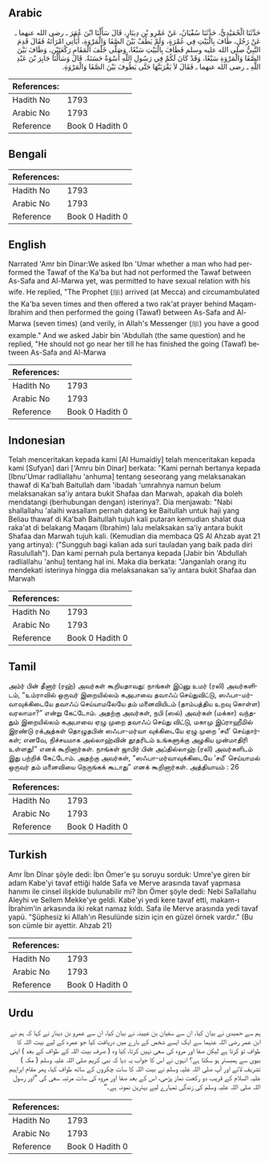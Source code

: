 ## Arabic


<div dir="rtl" lang="ar" style={{fontSize:'larger',backgroundColor:'#f8f9fa',padding:20}}>
حَدَّثَنَا الْحُمَيْدِيُّ، حَدَّثَنَا سُفْيَانُ، عَنْ عَمْرِو بْنِ دِينَارٍ، قَالَ سَأَلْنَا ابْنَ عُمَرَ ـ رضى الله عنهما ـ عَنْ رَجُلٍ، طَافَ بِالْبَيْتِ فِي عُمْرَةٍ، وَلَمْ يَطُفْ بَيْنَ الصَّفَا وَالْمَرْوَةِ، أَيَأْتِي امْرَأَتَهُ فَقَالَ قَدِمَ النَّبِيُّ صلى الله عليه وسلم فَطَافَ بِالْبَيْتِ سَبْعًا، وَصَلَّى خَلْفَ الْمَقَامِ رَكْعَتَيْنِ، وَطَافَ بَيْنَ الصَّفَا وَالْمَرْوَةِ سَبْعًا، وَقَدْ كَانَ لَكُمْ فِي رَسُولِ اللَّهِ أُسْوَةٌ حَسَنَةٌ‏.‏ قَالَ وَسَأَلْنَا جَابِرَ بْنَ عَبْدِ اللَّهِ ـ رضى الله عنهما ـ فَقَالَ لاَ يَقْرَبَنَّهَا حَتَّى يَطُوفَ بَيْنَ الصَّفَا وَالْمَرْوَةِ‏.‏
</div>
<div style={{backgroundColor:'#f8f9fa',padding:20, marginBottom: 10}}><table> <thead> <tr> <th>References:</th> <th></th> </tr> </thead> <tbody><tr><td>Hadith No</td><td>1793</td></tr><tr><td>Arabic No</td><td>1793</td></tr><tr><td>Reference</td><td>Book 0 Hadith 0</td></tr></tbody></table></div>

## Bengali


<div dir="ltr" lang="bn" style={{fontSize:'larger',backgroundColor:'#f8f9fa',padding:20}}>

</div>
<div style={{backgroundColor:'#f8f9fa',padding:20, marginBottom: 10}}><table> <thead> <tr> <th>References:</th> <th></th> </tr> </thead> <tbody><tr><td>Hadith No</td><td>1793</td></tr><tr><td>Arabic No</td><td>1793</td></tr><tr><td>Reference</td><td>Book 0 Hadith 0</td></tr></tbody></table></div>

## English


<div dir="ltr" lang="en" style={{fontSize:'larger',backgroundColor:'#f8f9fa',padding:20}}>
Narrated 'Amr bin Dinar:We asked Ibn 'Umar whether a man who had performed the Tawaf of the Ka'ba but had not performed the Tawaf between As-Safa and Al-Marwa yet, was permitted to have sexual relation with his wife. He replied, "The Prophet (ﷺ) arrived (at Mecca) and circumambulated the Ka'ba seven times and then offered a two rak'at prayer behind Maqam-lbrahim and then performed the going (Tawaf) between As-Safa and Al-Marwa (seven times) (and verily, in Allah's Messenger (ﷺ) you have a good example." And we asked Jabir bin 'Abdullah (the same question) and he replied, "He should not go near her till he has finished the going (Tawaf) between As-Safa and Al-Marwa
</div>
<div style={{backgroundColor:'#f8f9fa',padding:20, marginBottom: 10}}><table> <thead> <tr> <th>References:</th> <th></th> </tr> </thead> <tbody><tr><td>Hadith No</td><td>1793</td></tr><tr><td>Arabic No</td><td>1793</td></tr><tr><td>Reference</td><td>Book 0 Hadith 0</td></tr></tbody></table></div>

## Indonesian


<div dir="ltr" lang="id" style={{fontSize:'larger',backgroundColor:'#f8f9fa',padding:20}}>
Telah menceritakan kepada kami [Al Humaidiy] telah menceritakan kepada kami [Sufyan] dari ['Amru bin Dinar] berkata: "Kami pernah bertanya kepada [Ibnu'Umar radliallahu 'anhuma] tentang seseorang yang melaksanakan thawaf di Ka'bah Baitullah dam 'ibadah 'umrahnya namun belum melaksanakan sa'iy antara bukit Shafaa dan Marwah, apakah dia boleh mendatangi (berhubungan dengan) isterinya?. Dia menjawab: "Nabi shallallahu 'alaihi wasallam pernah datang ke Baitullah untuk haji yang Beliau thawaf di Ka'bah Baitullah tujuh kali putaran kemudian shalat dua raka'at di belakang Maqam (Ibrahim) lalu melaksakan sa'iy antara bukit Shafaa dan Marwah tujuh kali. (Kemudian dia membaca QS Al Ahzab ayat 21 yang artinya): ("Sungguh bagi kalian ada suri tauladan yang baik pada diri Rasulullah"). Dan kami pernah pula bertanya kepada [Jabir bin 'Abdullah radliallahu 'anhu] tentang hal ini. Maka dia berkata: "Janganlah orang itu mendekati isterinya hingga dia melaksanakan sa'iy antara bukit Shafaa dan Marwah
</div>
<div style={{backgroundColor:'#f8f9fa',padding:20, marginBottom: 10}}><table> <thead> <tr> <th>References:</th> <th></th> </tr> </thead> <tbody><tr><td>Hadith No</td><td>1793</td></tr><tr><td>Arabic No</td><td>1793</td></tr><tr><td>Reference</td><td>Book 0 Hadith 0</td></tr></tbody></table></div>

## Tamil


<div dir="ltr" lang="ta" style={{fontSize:'larger',backgroundColor:'#f8f9fa',padding:20}}>
அம்ர் பின் தீனார் (ரஹ்) அவர்கள் கூறியதாவது: நாங்கள் இப்னு உமர் (ரலி) அவர்களிடம், “உம்ராவில் ஒருவர் இறையில்லம் கஅபாவை தவாஃப் செய்துவிட்டு, ஸஃபா-மர்வாவுக்கிடையே தவாஃப் செய்யாமலேயே தம் மனைவியிடம் (தாம்பத்திய உறவு கொள்ள) வரலாமா?” என்று கேட்டோம். அதற்கு அவர்கள், நபி (ஸல்) அவர்கள் (மக்கா) வந்ததும் இறையில்லம் கஅபாவை ஏழு முறை தவாஃப் செய்து விட்டு, மகாமு இப்ராஹீமில் இரண்டு ரக்அத்கள் தொழுதபின் ஸஃபா-மர்வா வுக்கிடையே ஏழு முறை ‘சயீ’ செய்தார்கள்; எனவே, நிச்சயமாக அல்லாஹ்வின் தூதரிடம் உங்களுக்கு அழகிய முன்மாதிரி உள்ளது!” எனக் கூறினார்கள். நாங்கள் ஜாபிர் பின் அப்தில்லாஹ் (ரலி) அவர்களிடம் இது பற்றிக் கேட்டோம். அதற்கு அவர்கள், “ஸஃபா-மர்வாவுக்கிடையே ‘சயீ’ செய்யாமல் ஒருவர் தம் மனைவியை நெருங்கக் கூடாது” எனக் கூறினார்கள். அத்தியாயம் : 26
</div>
<div style={{backgroundColor:'#f8f9fa',padding:20, marginBottom: 10}}><table> <thead> <tr> <th>References:</th> <th></th> </tr> </thead> <tbody><tr><td>Hadith No</td><td>1793</td></tr><tr><td>Arabic No</td><td>1793</td></tr><tr><td>Reference</td><td>Book 0 Hadith 0</td></tr></tbody></table></div>

## Turkish


<div dir="ltr" lang="tr" style={{fontSize:'larger',backgroundColor:'#f8f9fa',padding:20}}>
Amr İbn Dînar şöyle dedi: İbn Ömer'e şu soruyu sorduk: Umre'ye giren bir adam Kabe'yi tavaf ettiği halde Safa ve Merve arasında tavaf yapmasa hanımı ile cinsel ilişkide bulunabilir mi? İbn Ömer şöyle dedi: Nebi Sallallahu Aleyhi ve Sellem Mekke'ye geldi. Kabe'yi yedi kere tavaf etti, makam-ı İbrahim'in arkasında iki rekat namaz kıldı. Safa ile Merve arasında yedi tavaf yapü. "Şüphesiz ki Allah'ın Resulünde sizin için en güzel örnek vardır." (Bu son cümle bir ayettir. Ahzab 21)
</div>
<div style={{backgroundColor:'#f8f9fa',padding:20, marginBottom: 10}}><table> <thead> <tr> <th>References:</th> <th></th> </tr> </thead> <tbody><tr><td>Hadith No</td><td>1793</td></tr><tr><td>Arabic No</td><td>1793</td></tr><tr><td>Reference</td><td>Book 0 Hadith 0</td></tr></tbody></table></div>

## Urdu


<div dir="rtl" lang="ur" style={{fontSize:'larger',backgroundColor:'#f8f9fa',padding:20}}>
ہم سے حمیدی نے بیان کیا، ان سے سفیان بن عیینہ نے بیان کیا، ان سے عمرو بن دینار نے کہا کہ ہم نے ابن عمر رضی اللہ عنہما سے ایک ایسے شخص کے بارے میں دریافت کیا جو عمرہ کے لیے بیت اللہ کا طواف تو کرتا ہے لیکن صفا اور مروہ کی سعی نہیں کرتا، کیا وہ ( صرف بیت اللہ کے طواف کے بعد ) اپنی بیوی سے ہمبستر ہو سکتا ہے؟ انہوں نے اس کا جواب یہ دیا کہ نبی کریم صلی اللہ علیہ وسلم ( مکہ ) تشریف لائے اور آپ صلی اللہ علیہ وسلم نے بیت اللہ کا سات چکروں کے ساتھ طواف کیا، پھر مقام ابراہیم علیہ السلام کے قریب دو رکعت نماز پڑھی، اس کے بعد صفا اور مروہ کی سات مرتبہ سعی کی ”اور رسول اللہ صلی اللہ علیہ وسلم کی زندگی تمہارے لیے بہترین نمونہ ہے۔“
</div>
<div style={{backgroundColor:'#f8f9fa',padding:20, marginBottom: 10}}><table> <thead> <tr> <th>References:</th> <th></th> </tr> </thead> <tbody><tr><td>Hadith No</td><td>1793</td></tr><tr><td>Arabic No</td><td>1793</td></tr><tr><td>Reference</td><td>Book 0 Hadith 0</td></tr></tbody></table></div>